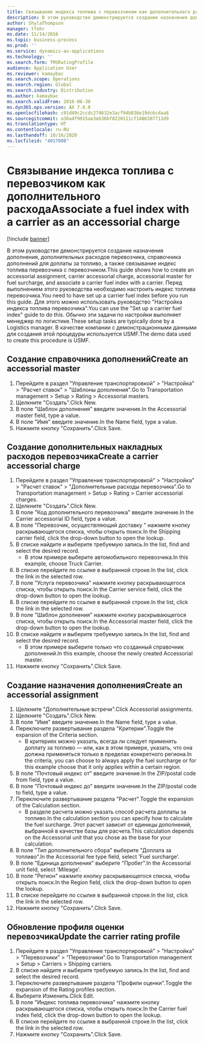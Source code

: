```yaml
---
title: Связывание индекса топлива с перевозчиком как дополнительного расхода
description: В этом руководстве демонстрируется создание назначения дополнения, дополнительных расходов перевозчика, справочника дополнений для доплаты за топливо, а также связывание индекс топлива перевозчика с перевозчиком.
author: ShylaThompson
manager: tfehr
ms.date: 11/14/2016
ms.topic: business-process
ms.prod: ''
ms.service: dynamics-ax-applications
ms.technology: ''
ms.search.form: TMSRatingProfile
audience: Application User
ms.reviewer: kamaybac
ms.search.scope: Operations
ms.search.region: Global
ms.search.industry: Distribution
ms.author: kamaybac
ms.search.validFrom: 2016-06-30
ms.dyn365.ops.version: AX 7.0.0
ms.openlocfilehash: c91d49c2ccdc274632e3acf94b836e19dc6cdaa8
ms.sourcegitcommit: a36a4f9915ae3eb36bf8220111cf1486387713d9
ms.translationtype: HT
ms.contentlocale: ru-RU
ms.lasthandoff: 10/16/2020
ms.locfileid: "4017008"
---
```

# <a name="associate-a-fuel-index-with-a-carrier-as-an-accessorial-charge"></a><span data-ttu-id="941ae-103">Связывание индекса топлива с перевозчиком как дополнительного расхода</span><span class="sxs-lookup"><span data-stu-id="941ae-103">Associate a fuel index with a carrier as an accessorial charge</span></span>

[!include [banner](../../includes/banner.md)]

<span data-ttu-id="941ae-104">В этом руководстве демонстрируется создание назначения дополнения, дополнительных расходов перевозчика, справочника дополнений для доплаты за топливо, а также связывание индекс топлива перевозчика с перевозчиком.</span><span class="sxs-lookup"><span data-stu-id="941ae-104">This guide shows how to create an accessorial assignment, carrier accessorial charge, accessorial master for fuel surcharge, and associate a carrier fuel index with a carrier.</span></span> <span data-ttu-id="941ae-105">Перед выполнением этого руководства необходимо настроить индекс топлива перевозчика.</span><span class="sxs-lookup"><span data-stu-id="941ae-105">You need to have set up a carrier fuel index before you run this guide.</span></span> <span data-ttu-id="941ae-106">Для этого можно использовать руководство "Настройка индекса топлива перевозчика".</span><span class="sxs-lookup"><span data-stu-id="941ae-106">You can use the "Set up a carrier fuel index" guide to do this.</span></span> <span data-ttu-id="941ae-107">Обычно эти задачи по настройки выполняет менеджер по логистике.</span><span class="sxs-lookup"><span data-stu-id="941ae-107">These setup tasks are typically done by a Logistics manager.</span></span> <span data-ttu-id="941ae-108">В качестве компании с демонстрационными данными для создания этой процедуры используется USMF.</span><span class="sxs-lookup"><span data-stu-id="941ae-108">The demo data used to create this procedure is USMF.</span></span>


## <a name="create-an-accessorial-master"></a><span data-ttu-id="941ae-109">Создание справочника дополнений</span><span class="sxs-lookup"><span data-stu-id="941ae-109">Create an accessorial master</span></span>
1. <span data-ttu-id="941ae-110">Перейдите в раздел "Управление транспортировкой" > "Настройка" > "Расчет ставок" > "Шаблоны дополнения".</span><span class="sxs-lookup"><span data-stu-id="941ae-110">Go to Transportation management > Setup > Rating > Accessorial masters.</span></span>
2. <span data-ttu-id="941ae-111">Щелкните "Создать".</span><span class="sxs-lookup"><span data-stu-id="941ae-111">Click New.</span></span>
3. <span data-ttu-id="941ae-112">В поле "Шаблон дополнения" введите значение.</span><span class="sxs-lookup"><span data-stu-id="941ae-112">In the Accessorial master field, type a value.</span></span>
4. <span data-ttu-id="941ae-113">В поле "Имя" введите значение.</span><span class="sxs-lookup"><span data-stu-id="941ae-113">In the Name field, type a value.</span></span>
5. <span data-ttu-id="941ae-114">Нажмите кнопку "Сохранить".</span><span class="sxs-lookup"><span data-stu-id="941ae-114">Click Save.</span></span>

## <a name="create-a-carrier-accessorial-charge"></a><span data-ttu-id="941ae-115">Создание дополнительных накладных расходов перевозчика</span><span class="sxs-lookup"><span data-stu-id="941ae-115">Create a carrier accessorial charge</span></span>
1. <span data-ttu-id="941ae-116">Перейдите в раздел "Управление транспортировкой" > "Настройка" > "Расчет ставок" > "Дополнительные расходы перевозчика".</span><span class="sxs-lookup"><span data-stu-id="941ae-116">Go to Transportation management > Setup > Rating > Carrier accessorial charges.</span></span>
2. <span data-ttu-id="941ae-117">Щелкните "Создать".</span><span class="sxs-lookup"><span data-stu-id="941ae-117">Click New.</span></span>
3. <span data-ttu-id="941ae-118">В поле "Код дополнительного перевозчика" введите значение.</span><span class="sxs-lookup"><span data-stu-id="941ae-118">In the Carrier accessorial ID field, type a value.</span></span>
4. <span data-ttu-id="941ae-119">В поле "Перевозчик, осуществляющий доставку " нажмите кнопку раскрывающегося списка, чтобы открыть поиск.</span><span class="sxs-lookup"><span data-stu-id="941ae-119">In the Shipping carrier field, click the drop-down button to open the lookup.</span></span>
5. <span data-ttu-id="941ae-120">В списке найдите и выберите требуемую запись.</span><span class="sxs-lookup"><span data-stu-id="941ae-120">In the list, find and select the desired record.</span></span>
    * <span data-ttu-id="941ae-121">В этом примере выберите автомобильного перевозчика.</span><span class="sxs-lookup"><span data-stu-id="941ae-121">In this example, choose Truck Carrier.</span></span>  
6. <span data-ttu-id="941ae-122">В списке перейдите по ссылке в выбранной строке.</span><span class="sxs-lookup"><span data-stu-id="941ae-122">In the list, click the link in the selected row.</span></span>
7. <span data-ttu-id="941ae-123">В поле "Услуга перевозчика" нажмите кнопку раскрывающегося списка, чтобы открыть поиск.</span><span class="sxs-lookup"><span data-stu-id="941ae-123">In the Carrier service field, click the drop-down button to open the lookup.</span></span>
8. <span data-ttu-id="941ae-124">В списке перейдите по ссылке в выбранной строке.</span><span class="sxs-lookup"><span data-stu-id="941ae-124">In the list, click the link in the selected row.</span></span>
9. <span data-ttu-id="941ae-125">В поле "Шаблон дополнения" нажмите кнопку раскрывающегося списка, чтобы открыть поиск.</span><span class="sxs-lookup"><span data-stu-id="941ae-125">In the Accessorial master field, click the drop-down button to open the lookup.</span></span>
10. <span data-ttu-id="941ae-126">В списке найдите и выберите требуемую запись.</span><span class="sxs-lookup"><span data-stu-id="941ae-126">In the list, find and select the desired record.</span></span>
    * <span data-ttu-id="941ae-127">В этом примере выберите только что созданный справочник дополнений.</span><span class="sxs-lookup"><span data-stu-id="941ae-127">In this example, choose the newly created Accessorial master.</span></span>  
11. <span data-ttu-id="941ae-128">Нажмите кнопку "Сохранить".</span><span class="sxs-lookup"><span data-stu-id="941ae-128">Click Save.</span></span>

## <a name="create-an-accessorial-assignment"></a><span data-ttu-id="941ae-129">Создание назначения дополнения</span><span class="sxs-lookup"><span data-stu-id="941ae-129">Create an accessorial assignment</span></span>
1. <span data-ttu-id="941ae-130">Щелкните "Дополнительные встречи".</span><span class="sxs-lookup"><span data-stu-id="941ae-130">Click Accessorial assignments.</span></span>
2. <span data-ttu-id="941ae-131">Щелкните "Создать".</span><span class="sxs-lookup"><span data-stu-id="941ae-131">Click New.</span></span>
3. <span data-ttu-id="941ae-132">В поле "Имя" введите значение.</span><span class="sxs-lookup"><span data-stu-id="941ae-132">In the Name field, type a value.</span></span>
4. <span data-ttu-id="941ae-133">Переключите развертывание раздела "Критерии".</span><span class="sxs-lookup"><span data-stu-id="941ae-133">Toggle the expansion of the Criteria section.</span></span>
    * <span data-ttu-id="941ae-134">В критериях можно указать, всегда ли следует применять доплату за топливо — или, как в этом примере, указать, что она должна применяться только в пределах конкретного региона.</span><span class="sxs-lookup"><span data-stu-id="941ae-134">In the criteria, you can choose to always apply the fuel surcharge or for this example choose that it only applies within a certain region.</span></span>  
5. <span data-ttu-id="941ae-135">В поле "Почтовый индекс от" введите значение.</span><span class="sxs-lookup"><span data-stu-id="941ae-135">In the ZIP/postal code from field, type a value.</span></span>
6. <span data-ttu-id="941ae-136">В поле "Почтовый индекс до" введите значение.</span><span class="sxs-lookup"><span data-stu-id="941ae-136">In the ZIP/postal code to field, type a value.</span></span>
7. <span data-ttu-id="941ae-137">Переключите развертывание раздела "Расчет".</span><span class="sxs-lookup"><span data-stu-id="941ae-137">Toggle the expansion of the Calculation section.</span></span>
    * <span data-ttu-id="941ae-138">В разделе расчета можно указать способ расчета доплаты за топливо.</span><span class="sxs-lookup"><span data-stu-id="941ae-138">In the calculation section you can specify how to calculate the fuel surcharge.</span></span> <span data-ttu-id="941ae-139">Этот расчет зависит от единицы дополнений, выбранной в качестве базы для расчета.</span><span class="sxs-lookup"><span data-stu-id="941ae-139">This calculation depends on the Accessorial unit that you chose as the base for your calculation.</span></span>  
8. <span data-ttu-id="941ae-140">В поле "Тип дополнительного сбора" выберите "Доплата за топливо".</span><span class="sxs-lookup"><span data-stu-id="941ae-140">In the Accessorial fee type field, select 'Fuel surcharge'.</span></span>
9. <span data-ttu-id="941ae-141">В поле "Единица дополнения" выберите "Пробег".</span><span class="sxs-lookup"><span data-stu-id="941ae-141">In the Accessorial unit field, select 'Mileage'.</span></span>
10. <span data-ttu-id="941ae-142">В поле "Регион" нажмите кнопку раскрывающегося списка, чтобы открыть поиск.</span><span class="sxs-lookup"><span data-stu-id="941ae-142">In the Region field, click the drop-down button to open the lookup.</span></span>
11. <span data-ttu-id="941ae-143">В списке перейдите по ссылке в выбранной строке.</span><span class="sxs-lookup"><span data-stu-id="941ae-143">In the list, click the link in the selected row.</span></span>
12. <span data-ttu-id="941ae-144">Нажмите кнопку "Сохранить".</span><span class="sxs-lookup"><span data-stu-id="941ae-144">Click Save.</span></span>

## <a name="update-the-carrier-rating-profile"></a><span data-ttu-id="941ae-145">Обновление профиля оценки перевозчика</span><span class="sxs-lookup"><span data-stu-id="941ae-145">Update the carrier rating profile</span></span>
1. <span data-ttu-id="941ae-146">Перейдите в раздел "Управление транспортировкой" > "Настройка" > "Перевозчики" > "Перевозчики".</span><span class="sxs-lookup"><span data-stu-id="941ae-146">Go to Transportation management > Setup > Carriers > Shipping carriers.</span></span>
2. <span data-ttu-id="941ae-147">В списке найдите и выберите требуемую запись.</span><span class="sxs-lookup"><span data-stu-id="941ae-147">In the list, find and select the desired record.</span></span>
3. <span data-ttu-id="941ae-148">Переключите развертывание раздела "Профили оценки".</span><span class="sxs-lookup"><span data-stu-id="941ae-148">Toggle the expansion of the Rating profiles section.</span></span>
4. <span data-ttu-id="941ae-149">Выберите Изменить.</span><span class="sxs-lookup"><span data-stu-id="941ae-149">Click Edit.</span></span>
5. <span data-ttu-id="941ae-150">В поле "Индекс топлива перевозчика" нажмите кнопку раскрывающегося списка, чтобы открыть поиск.</span><span class="sxs-lookup"><span data-stu-id="941ae-150">In the Carrier fuel index field, click the drop-down button to open the lookup.</span></span>
6. <span data-ttu-id="941ae-151">В списке перейдите по ссылке в выбранной строке.</span><span class="sxs-lookup"><span data-stu-id="941ae-151">In the list, click the link in the selected row.</span></span>
7. <span data-ttu-id="941ae-152">Нажмите кнопку "Сохранить".</span><span class="sxs-lookup"><span data-stu-id="941ae-152">Click Save.</span></span>


